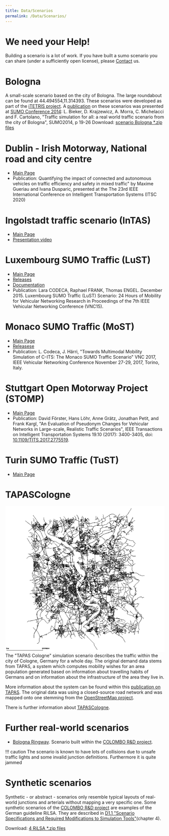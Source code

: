 ```yaml
---
title: Data/Scenarios
permalink: /Data/Scenarios/
---
```


# We need your Help\!

Building a scenario is a lot of work. If you have built a sumo scenario
you can share (under a sufficiently open license), please
[Contact](../Contact.md) us.

# Bologna

A small-scale scenario based on the city of Bologna. The large
roundabout can be found at 44.494554,11.314393. These scenarios were
developed as part of the [iTETRIS project](http://www.ict-itetris.eu). A
[publication](http://elib.dlr.de/89354) on these scenarios was presented
at [SUMO
Conference 2014](https://sumo.dlr.de/docs/Publications.html#SUMO_2014): L.
Bieker, D. Krajzewicz, A. Morra, C. Michelacci and F. Cartolano,
"Traffic simulation for all: a real world traffic scenario from the city
of Bologna", SUMO2014, p 19-26
Download: [scenario Bologna \*.zip
files](http://sourceforge.net/projects/sumo/files/traffic_data/scenarios/Bologna_small)

# Dublin - Irish Motorway, National road and city centre 

- [Main Page](https://github.com/maxime-gueriau/ITSC2020_CAV_impact)
- Publication: Quantifying the impact of connected and autonomous vehicles on traffic efficiency and safety in mixed traffic" by Maxime Gueriau and Ivana Dusparic, presented at the The 23rd IEEE International Conference on Intelligent Transportation Systems (ITSC 2020)

# Ingolstadt traffic scenario (InTAS)

- [Main Page](https://github.com/silaslobo/InTAS)
- [Presentation video](https://www.youtube.com/watch?v=UgPeBxXzDHc)

# Luxembourg SUMO Traffic (LuST)

- [Main Page](https://github.com/lcodeca/LuSTScenario)
- [Releases](https://github.com/lcodeca/LuSTScenario/releases)
- [Documentation](https://github.com/lcodeca/LuSTScenario/blob/master/docs/LuSTDocumentation.md)
- Publication: Lara CODECA, Raphael FRANK, Thomas ENGEL. December 2015. Luxembourg SUMO Traffic (LuST) Scenario: 24 Hours of Mobility
for Vehicular Networking Research in Proceedings of the 7th IEEE
Vehicular Networking Conference (VNC15).

# Monaco SUMO Traffic (MoST)

- [Main Page](https://github.com/lcodeca/MoSTScenario)
- [Releasese](https://github.com/lcodeca/MoSTScenario/releases)
- Publication: L. Codeca, J. Härri, "Towards Multimodal Mobility
Simulation of C-ITS: The Monaco SUMO Traffic Scenario" VNC 2017,
IEEE Vehicular Networking Conference November 27-29, 2017, Torino,
Italy.

# Stuttgart Open Motorway Project (STOMP)

- [Main Page](https://github.com/boschresearch/stuttgart-sumo-traffic-scenario)
- Publication: David Förster, Hans Löhr, Anne Grätz, Jonathan Petit, and Frank Kargl, "An Evaluation of Pseudonym Changes for Vehicular Networks in Large-scale, Realistic Traffic Scenarios", IEEE Transactions on Intelligent Transportation Systems 19.10 (2017): 3400-3405, doi: [10.1109/TITS.2017.2775519](https://doi.org/10.1109/TITS.2017.2775519).

# Turin SUMO Traffic (TuST)
- [Main Page](https://github.com/marcorapelli/TuSTScenario)

# TAPASCologne

![ssnap_TapasCologne_0.1.gif](../images/Ssnap_TapasCologne_0.1.gif
"TAPAS Cologne") The "TAPAS Cologne" simulation scenario
describes the traffic within the city of Cologne, Germany for a whole
day. The original demand data stems from TAPAS, a system which computes
mobility wishes for an area population generated based on information
about travelling habits of Germans and on information about the
infrastructure of the area they live in.

More information about the system can be found within this [publication
on TAPAS](http://elib.dlr.de/45058/02/SRL_81_-_Beitrag_Varschen.pdf).
The original data was using a closed-source road network and was mapped
onto one stemming from the [OpenStreetMap
project](http://www.openstreetmap.de/).

There is further information about
[TAPASCologne](../Data/Scenarios/TAPASCologne.md).

# Further real-world scenarios

- [Bologna Ringway](http://www.cs.unibo.it/projects/bolognaringway/).
    Scenario built within the [COLOMBO R&D
    project](http://www.colombo-fp7.eu).

!!! caution
    The scenario is known to have lots of collisions due to unsafe traffic lights and some invalid junction definitions. Furthermore it is quite jammed

# Synthetic scenarios

Synthetic - or abstract - scenarios only resemble typical layouts of
real-world junctions and arterials without mapping a very specific one.
Some synthetic scenarios of the [COLOMBO R&D
project](http://www.colombo-fp7.eu) are examples of the German guideline
RiLSA. They are described in [D1.1 "Scenario Specifications and Required
Modifications to Simulation
Tools"](http://www.colombo-fp7.eu/deliverables/COLOMBO_D1.1_ScenariosExtensions_v2.4.pdf)(chapter
4).

Download: [4 RiLSA \*.zip
files](http://sourceforge.net/projects/sumo/files/traffic_data/scenarios/RiLSA)
